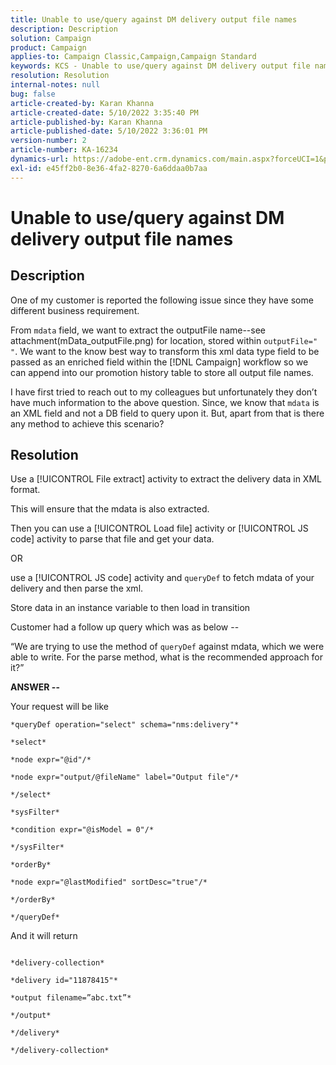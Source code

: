 ```yaml
---
title: Unable to use/query against DM delivery output file names
description: Description
solution: Campaign
product: Campaign
applies-to: Campaign Classic,Campaign,Campaign Standard
keywords: KCS - Unable to use/query against DM delivery output file names
resolution: Resolution
internal-notes: null
bug: false
article-created-by: Karan Khanna
article-created-date: 5/10/2022 3:35:40 PM
article-published-by: Karan Khanna
article-published-date: 5/10/2022 3:36:01 PM
version-number: 2
article-number: KA-16234
dynamics-url: https://adobe-ent.crm.dynamics.com/main.aspx?forceUCI=1&pagetype=entityrecord&etn=knowledgearticle&id=43c42ad4-76d0-ec11-a7b5-00224809c556
exl-id: e45ff2b0-8e36-4fa2-8270-6a6ddaa0b7aa
---
```

# Unable to use/query against DM delivery output file names

## Description


One of my customer is reported the following issue since they have some different business requirement.

From `mdata` field, we want to extract the outputFile name--see attachment(mData_outputFile.png) for location, stored within `outputFile=" "`. We want to the know best way to transform this xml data type field to be passed as an enriched field within the [!DNL Campaign] workflow so we can append into our promotion history table to store all output file names.

I have first tried to reach out to my colleagues but unfortunately they don’t have much information to the above question. Since, we know that `mdata` is an XML field and not a DB field to query upon it. But, apart from that is there any method to achieve this scenario?


## Resolution


Use a [!UICONTROL File extract] activity to extract the delivery data in XML format.



This will ensure that the mdata is also extracted.



Then you can use a [!UICONTROL Load file] activity or [!UICONTROL JS code] activity to parse that file and get your data.



OR



use a [!UICONTROL JS code] activity and `queryDef` to fetch mdata of your delivery and then parse the xml.



Store data in an instance variable to then load in transition





Customer had a follow up query which was as below --

“We are trying to use the method of `queryDef` against mdata, which we were able to write. For the parse method, what is the recommended approach for it?”



<b>ANSWER --</b>

Your request will be like


```
*queryDef operation="select" schema="nms:delivery"*

*select*

*node expr="@id"/*

*node expr="output/@fileName" label="Output file"/*

*/select*

*sysFilter*

*condition expr="@isModel = 0"/*

*/sysFilter*

*orderBy*

*node expr="@lastModified" sortDesc="true"/*

*/orderBy*

*/queryDef*
```


And it will return

```

*delivery-collection*

*delivery id="11878415"*

*output filename=”abc.txt”*

*/output*

*/delivery*

*/delivery-collection*
```
